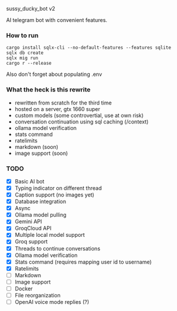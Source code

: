 sussy_ducky_bot v2

AI telegram bot with convenient features.

### How to run
```
cargo install sqlx-cli --no-default-features --features sqlite
sqlx db create
sqlx mig run
cargo r --release
```
Also don't forget about populating .env

### What the heck is this rewrite
- rewritten from scratch for the third time
- hosted on a server, gtx 1660 super
- custom models (some controvertial, use at own risk)
- conversation continuation using sql caching (/context)
- ollama model verification
- stats command
- ratelimits
- markdown (soon)
- image support (soon)

### TODO
- [x] Basic AI bot
- [x] Typing indicator on different thread
- [x] Caption support (no images yet)
- [x] Database integration
- [x] Async
- [x] Ollama model pulling
- [x] Gemini API
- [x] GroqCloud API
- [x] Multiple local model support
- [x] Groq support
- [x] Threads to continue conversations
- [x] Ollama model verification
- [x] Stats command (requires mapping user id to username)
- [x] Ratelimits
- [ ] Markdown
- [ ] Image support
- [ ] Docker
- [ ] File reorganization
- [ ] OpenAI voice mode replies (?)

